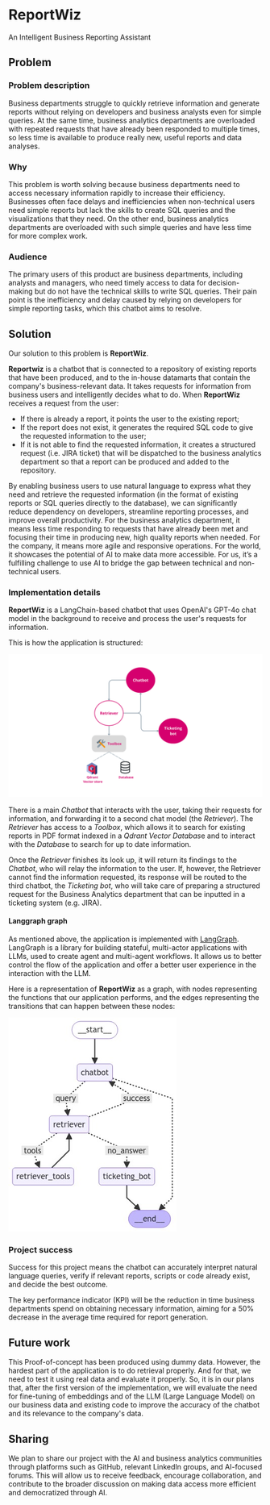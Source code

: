 # ReportWiz

An Intelligent Business Reporting Assistant

## Problem

### Problem description

Business departments struggle to quickly retrieve information and generate reports without relying on developers and business analysts even for simple queries. At the same time, business analytics departments are overloaded with repeated requests that have already been responded to multiple times, so less time is available to produce really new, useful reports and data analyses.

### Why 

This problem is worth solving because business departments need to access necessary information rapidly to increase their efficiency. Businesses often face delays and inefficiencies when non-technical users need simple reports but lack the skills to create SQL queries and the visualizations that they need. On the other end, business analytics departments are overloaded with such simple queries and have less time for more complex work.

### Audience

The primary users of this product are business departments, including analysts and managers, who need timely access to data for decision-making but do not have the technical skills to write SQL queries. Their pain point is the inefficiency and delay caused by relying on developers for simple reporting tasks, which this chatbot aims to resolve.

## Solution

Our solution to this problem is **ReportWiz**.

**Reportwiz** is a chatbot that is connected to a repository of existing reports that have been produced, and to the in-house datamarts that contain the company's business-relevant data. It takes requests for information from business users and intelligently decides what to do. When **ReportWiz** receives a request from the user:

- If there is already a report, it points the user to the existing report;
- If the report does not exist, it generates the required SQL code to give the requested information to the user;
- If it is not able to find the requested information, it creates a structured request (i.e. JIRA ticket) that will be dispatched to the business analytics department so that a report can be produced and added to the repository.

By enabling business users to use natural language to express what they need and retrieve the requested information (in the format of existing reports or SQL queries directly to the database), we can significantly reduce dependency on developers, streamline reporting processes, and improve overall productivity. For the business analytics department, it means less time responding to requests that have already been met and focusing their time in producing new, high quality reports when needed. For the company, it means more agile and responsive operations. For the world, it showcases the potential of AI to make data more accessible. For us, it’s a fulfilling challenge to use AI to bridge the gap between technical and non-technical users.

### Implementation details

**ReportWiz** is a LangChain-based chatbot that uses OpenAI's GPT-4o chat model in the background to receive and process the user's requests for information. 

This is how the application is structured:

![Application diagram](/chatbot_white.png?raw=true "Application diagram")

There is a main *Chatbot* that interacts with the user, taking their requests for information, and forwarding it to a second chat model (the *Retriever*). The *Retriever* has access to a *Toolbox*, which allows it to search for existing reports in PDF format indexed in a *Qdrant Vector Databas*e and to interact with the *Databas*e to search for up to date information.

Once the *Retriever* finishes its look up, it will return its findings to the *Chatbot*, who will relay the information to the user. If, however, the Retriever cannot find the information requested, its response will be routed to the third chatbot, the *Ticketing bot*, who will take care of preparing a structured request for the Business Analytics department that can be inputted in a ticketing system (e.g. JIRA).

#### Langgraph graph

As mentioned above, the application is implemented with [LangGraph](https://langchain-ai.github.io/langgraph/). LangGraph is a library for building stateful, multi-actor applications with LLMs, used to create agent and multi-agent workflows. It allows us to better control the flow of the application and offer a better user experience in the interaction with the LLM.

Here is a representation of **ReportWiz** as a graph, with nodes representing the functions that our application performs, and the edges representing the transitions that can happen between these nodes:

![LangGraph diagram](/reportwiz_graph.png?raw=true "Langgraph nodes")


### Project success

Success for this project means the chatbot can accurately interpret natural language queries, verify if relevant reports, scripts or code already exist, and decide the best outcome. 

The key performance indicator (KPI) will be the reduction in time business departments spend on obtaining necessary information, aiming for a 50% decrease in the average time required for report generation.

## Future work

This Proof-of-concept has been produced using dummy data. However, the hardest part of the application is to do retrieval properly. And for that, we need to test it using real data and evaluate it properly. So, it is in our plans that, after the first version of the implementation, we will evaluate the need for fine-tuning of embeddings and of the LLM (Large Language Model) on our business data and existing code to improve the accuracy of the chatbot and its relevance to the company's data.

## Sharing

We plan to share our project with the AI and business analytics communities through platforms such as GitHub, relevant LinkedIn groups, and AI-focused forums. This will allow us to receive feedback, encourage collaboration, and contribute to the broader discussion on making data access more efficient and democratized through AI.
